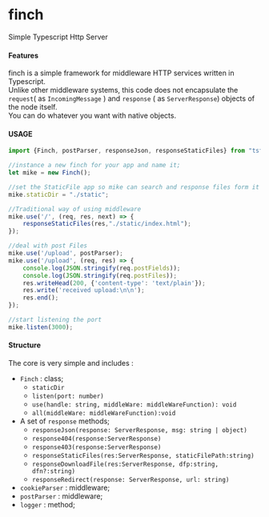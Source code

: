 # finch
Simple Typescript Http Server

#### Features
finch is a simple framework for middleware HTTP services written in Typescript.   
Unlike other middleware systems, this code does not encapsulate the `request`( as
 `IncomingMessage` ) and `response` ( as `ServerResponse`) objects of the node itself.  
You can do whatever you want with native objects.

#### USAGE

```typescript
import {Finch, postParser, responseJson, responseStaticFiles} from "tsfinch";

//instance a new finch for your app and name it;
let mike = new Finch();

//set the StaticFile app so mike can search and response files form it
mike.staticDir = "./static";

//Traditional way of using middleware
mike.use('/', (req, res, next) => {
    responseStaticFiles(res,"./static/index.html");
});

//deal with post Files
mike.use('/upload', postParser);
mike.use('/upload', (req, res) => {
    console.log(JSON.stringify(req.postFields));
    console.log(JSON.stringify(req.postFiles));
    res.writeHead(200, {'content-type': 'text/plain'});
    res.write('received upload:\n\n');
    res.end();
});

//start listening the port
mike.listen(3000);
```

#### Structure
The core is very simple and includes : 
* `Finch` : class;
    * `staticDir`
    * `listen(port: number)`
    * `use(handle: string, middleWare: middleWareFunction): void`
    * `all(middleWare: middleWareFunction):void`
* A set of `response` methods;
    * `responseJson(response: ServerResponse, msg: string | object)` 
    * `response404(response:ServerResponse) `
    * `response403(response:ServerResponse)`
    * `responseStaticFiles(res:ServerResponse, staticFilePath:string)`
    * `responseDownloadFile(res:ServerResponse, dfp:string, dfn?:string)`
    * `responseRedirect(response: ServerResponse, url: string)`
* `cookieParser` : middleware;
* `postParser` : middleware;
* `logger` : method;